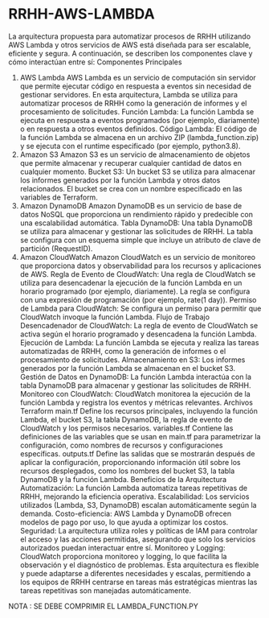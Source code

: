 # RRHH-AWS-LAMBDA
La arquitectura propuesta para automatizar procesos de RRHH utilizando AWS Lambda y otros servicios de AWS está diseñada para ser escalable, eficiente y segura. A continuación, se describen los componentes clave y cómo interactúan entre sí:
Componentes Principales
1. AWS Lambda
AWS Lambda es un servicio de computación sin servidor que permite ejecutar código en respuesta a eventos sin necesidad de gestionar servidores. En esta arquitectura, Lambda se utiliza para automatizar procesos de RRHH como la generación de informes y el procesamiento de solicitudes.
Función Lambda: La función Lambda se ejecuta en respuesta a eventos programados (por ejemplo, diariamente) o en respuesta a otros eventos definidos.
Código Lambda: El código de la función Lambda se almacena en un archivo ZIP (lambda_function.zip) y se ejecuta con el runtime especificado (por ejemplo, python3.8).
2. Amazon S3
Amazon S3 es un servicio de almacenamiento de objetos que permite almacenar y recuperar cualquier cantidad de datos en cualquier momento.
Bucket S3: Un bucket S3 se utiliza para almacenar los informes generados por la función Lambda y otros datos relacionados. El bucket se crea con un nombre especificado en las variables de Terraform.
3. Amazon DynamoDB
Amazon DynamoDB es un servicio de base de datos NoSQL que proporciona un rendimiento rápido y predecible con una escalabilidad automática.
Tabla DynamoDB: Una tabla DynamoDB se utiliza para almacenar y gestionar las solicitudes de RRHH. La tabla se configura con un esquema simple que incluye un atributo de clave de partición (RequestID).
4. Amazon CloudWatch
Amazon CloudWatch es un servicio de monitoreo que proporciona datos y observabilidad para los recursos y aplicaciones de AWS.
Regla de Evento de CloudWatch: Una regla de CloudWatch se utiliza para desencadenar la ejecución de la función Lambda en un horario programado (por ejemplo, diariamente). La regla se configura con una expresión de programación (por ejemplo, rate(1 day)).
Permiso de Lambda para CloudWatch: Se configura un permiso para permitir que CloudWatch invoque la función Lambda.
Flujo de Trabajo
Desencadenador de CloudWatch: La regla de evento de CloudWatch se activa según el horario programado y desencadena la función Lambda.
Ejecución de Lambda: La función Lambda se ejecuta y realiza las tareas automatizadas de RRHH, como la generación de informes o el procesamiento de solicitudes.
Almacenamiento en S3: Los informes generados por la función Lambda se almacenan en el bucket S3.
Gestión de Datos en DynamoDB: La función Lambda interactúa con la tabla DynamoDB para almacenar y gestionar las solicitudes de RRHH.
Monitoreo con CloudWatch: CloudWatch monitorea la ejecución de la función Lambda y registra los eventos y métricas relevantes.
Archivos Terraform
main.tf
Define los recursos principales, incluyendo la función Lambda, el bucket S3, la tabla DynamoDB, la regla de evento de CloudWatch y los permisos necesarios.
variables.tf
Contiene las definiciones de las variables que se usan en main.tf para parametrizar la configuración, como nombres de recursos y configuraciones específicas.
outputs.tf
Define las salidas que se mostrarán después de aplicar la configuración, proporcionando información útil sobre los recursos desplegados, como los nombres del bucket S3, la tabla DynamoDB y la función Lambda.
Beneficios de la Arquitectura
Automatización: La función Lambda automatiza tareas repetitivas de RRHH, mejorando la eficiencia operativa.
Escalabilidad: Los servicios utilizados (Lambda, S3, DynamoDB) escalan automáticamente según la demanda.
Costo-eficiencia: AWS Lambda y DynamoDB ofrecen modelos de pago por uso, lo que ayuda a optimizar los costos.
Seguridad: La arquitectura utiliza roles y políticas de IAM para controlar el acceso y las acciones permitidas, asegurando que solo los servicios autorizados puedan interactuar entre sí.
Monitoreo y Logging: CloudWatch proporciona monitoreo y logging, lo que facilita la observación y el diagnóstico de problemas.
Esta arquitectura es flexible y puede adaptarse a diferentes necesidades y escalas, permitiendo a los equipos de RRHH centrarse en tareas más estratégicas mientras las tareas repetitivas son manejadas automáticamente.


NOTA : SE DEBE COMPRIMIR EL LAMBDA_FUNCTION.PY
